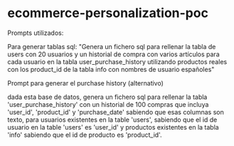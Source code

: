 # ecommerce-personalization-poc

Prompts utilizados:

Para generar tablas sql:
"Genera un fichero sql para rellenar la tabla de users con 20 usuarios y un historial de compra con varios artículos para cada usuario en la tabla user_purchase_history utilizando productos reales con los product_id de la tabla info con nombres de usuario españoles"


Prompt para generar el purchase history (alternativo)

  dada esta base de datos, genera un fichero sql para rellenar la tabla 'user_purchase_history' con un historial de 100 compras que incluya 'user_id', 'product_id' y 'purchase_date' sabiendo que esas columnas son texto, para usuarios existentes en la table 'users', sabiendo que el id de usuario en la table 'users' es 'user_id' y productos existentes en la tabla 'info' sabiendo que el id de producto es 'product_id'.
